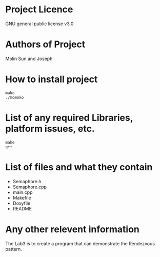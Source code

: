 # Project Licence
GNU general public license v3.0
# Authors of Project
Molin Sun and Joseph
# How to install project
```
make 
./momoko
``` 
# List of any required Libraries, platform issues, etc.
```
make
g++
```
# List of files and what they contain
* Semaphore.h
* Semaphore.cpp
* main.cpp
* Makefile
* Doxyfile
* README
# Any other relevent information
The Lab3 is to create a program that can demonstrate the Rendezvous pattern.